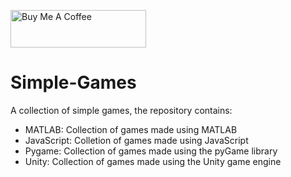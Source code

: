  <a href="https://www.buymeacoffee.com/BambooFlower" target="_blank"><img src="https://cdn.buymeacoffee.com/buttons/v2/default-yellow.png" alt="Buy Me A Coffee" style="height: 60px !important;width: 217px !important;" ></a>
 
# Simple-Games
A collection of simple games, the repository contains: 

- MATLAB: Collection of games made using MATLAB 
- JavaScript: Colletion of games made using JavaScript
- Pygame: Collection of games made using the pyGame library
- Unity: Collection of games made using the Unity game engine

